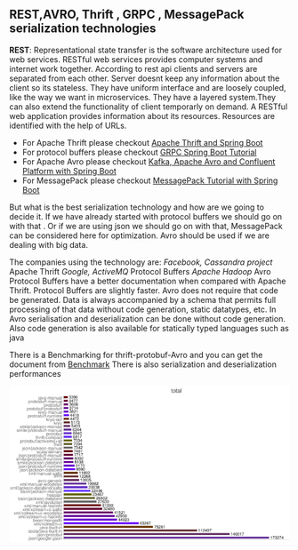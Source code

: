 ## REST,AVRO, Thrift , GRPC , MessagePack   serialization technologies

**REST**: Representational state transfer   is the  software architecture used for web services. RESTful web services provides  computer systems and internet work together.
According to rest api clients and servers are separated from each other. Server doesnt keep any information about the client so its stateless.
They have uniform interface and are loosely coupled, like the way we want in microservices. They have a layered system.They can also extend the functionality of client temporarly on demand.
A RESTful web application provides information about its resources. Resources are identified with the help of URLs.

- For Apache Thrift please checkout [Apache Thrift and Spring Boot](https://okansungur.medium.com/apache-thrift-and-spring-boot-8af7fd3ccb09)
- For protocol buffers please checkout [GRPC Spring Boot Tutorial](https://okansungur.medium.com/grpc-springboot-tutorial-fbc0c0a60780)
- For  Apache Avro please checkout [Kafka, Apache Avro and Confluent Platform with Spring Boot](https://okansungur.medium.com/kafka-apache-avro-and-confluent-platform-with-spring-boot-ed86378e2d6b)
- For MessagePack please checkout [MessagePack Tutorial with Spring Boot](https://okansungur.medium.com/messagepack-tutorial-with-spring-boot-ed80c756b14d)


But what is the best serialization technology and how are we going to decide it.
If we have already started with  protocol buffers we should go on with that . Or if we are using json we should go on with that, MessagePack can  be considered here for optimization.
Avro should be used if we are dealing with big data.

The companies using the technology are:
*Facebook, Cassandra project*  Apache Thrift
*Google,  ActiveMQ* Protocol Buffers
*Apache Hadoop* Avro 
Protocol Buffers have a better documentation when compared with Apache Thrift. Protocol Buffers are slightly faster. 
Avro does not require that code be generated. Data is always accompanied by a schema that permits full processing of that data without
code generation, static datatypes, etc.
In Avro serialisation and deserialization can be done without code generation. Also code generation is also available for statically typed languages such as java 


There is a Benchmarking for thrift-protobuf-Avro and you can get the document from [Benchmark](https://code.google.com/archive/p/thrift-protobuf-compare/wikis/BenchmarkingV2.wiki) There is also serialization and deserialization performances 


<p align="center">
  <img  src="https://github.com/okansungur/Articles/blob/main/Create_object_serialize_deserialize.png"><br/>
 
</p>











